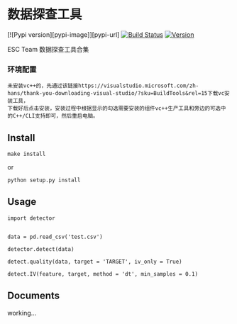 # 数据探查工具

[![Pypi version][pypi-image]][pypi-url]
[![Build Status][travis-image]][travis-url]
[![Version][version-image]][version-url]

ESC Team 数据探查工具合集
### 环境配置
```
未安装vc++的，先通过该链接https://visualstudio.microsoft.com/zh-hans/thank-you-downloading-visual-studio/?sku=BuildTools&rel=15下载vc安装工具，
下载好后点击安装，安装过程中根据显示的勾选需要安装的组件vc++生产工具和旁边的可选中的C++/CLI支持即可，然后重启电脑。
```
## Install

```
make install
```
or
```
python setup.py install
```

## Usage

```
import detector


data = pd.read_csv('test.csv')

detector.detect(data)

detect.quality(data, target = 'TARGET', iv_only = True)

detect.IV(feature, target, method = 'dt', min_samples = 0.1)
```

## Documents

working...

[npm-image]: https://img.shields.io/pypi/v/toad.svg?style=flat-square
[npm-url]: https://pypi.org/project/toad/
[version-image]: https://img.shields.io/pypi/pyversions/toad.svg?style=flat-square
[version-url]: https://pypi.org/project/toad/
[travis-image]: https://img.shields.io/travis/Secbone/toad/master.svg?style=flat-square
[travis-url]: https://travis-ci.org/Secbone/toad
